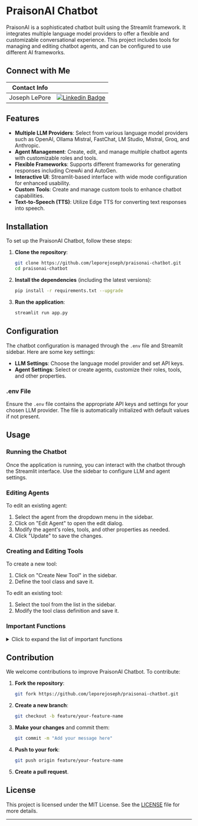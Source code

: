 # PraisonAI Chatbot

PraisonAI is a sophisticated chatbot built using the Streamlit framework. It integrates multiple language model providers to offer a flexible and customizable conversational experience. This project includes tools for managing and editing chatbot agents, and can be configured to use different AI frameworks.

## Connect with Me
| Contact Info       |                      |
|--------------------|----------------------|
| Joseph LePore  | [![Linkedin Badge](https://img.shields.io/badge/-Linkedin-blue?style=flat&logo=Linkedin&logoColor=white)](https://www.linkedin.com/in/joseph-lepore-062561b3/)    |

## Features

- **Multiple LLM Providers**: Select from various language model providers such as OpenAI, Ollama Mistral, FastChat, LM Studio, Mistral, Groq, and Anthropic.
- **Agent Management**: Create, edit, and manage multiple chatbot agents with customizable roles and tools.
- **Flexible Frameworks**: Supports different frameworks for generating responses including CrewAi and AutoGen.
- **Interactive UI**: Streamlit-based interface with wide mode configuration for enhanced usability.
- **Custom Tools**: Create and manage custom tools to enhance chatbot capabilities.
- **Text-to-Speech (TTS)**: Utilize Edge TTS for converting text responses into speech.

## Installation

To set up the PraisonAI Chatbot, follow these steps:

1. **Clone the repository**:
    ```sh
    git clone https://github.com/leporejoseph/praisonai-chatbot.git
    cd praisonai-chatbot
    ```

2. **Install the dependencies** (including the latest versions):
    ```sh
    pip install -r requirements.txt --upgrade
    ```

3. **Run the application**:
    ```sh
    streamlit run app.py
    ```

## Configuration

The chatbot configuration is managed through the `.env` file and Streamlit sidebar. Here are some key settings:

- **LLM Settings**: Choose the language model provider and set API keys.
- **Agent Settings**: Select or create agents, customize their roles, tools, and other properties.

### .env File

Ensure the `.env` file contains the appropriate API keys and settings for your chosen LLM provider. The file is automatically initialized with default values if not present.

## Usage

### Running the Chatbot

Once the application is running, you can interact with the chatbot through the Streamlit interface. Use the sidebar to configure LLM and agent settings.

### Editing Agents

To edit an existing agent:
1. Select the agent from the dropdown menu in the sidebar.
2. Click on "Edit Agent" to open the edit dialog.
3. Modify the agent's roles, tools, and other properties as needed.
4. Click "Update" to save the changes.

### Creating and Editing Tools

To create a new tool:
1. Click on "Create New Tool" in the sidebar.
2. Define the tool class and save it.

To edit an existing tool:
1. Select the tool from the list in the sidebar.
2. Modify the tool class definition and save it.

### Important Functions

<details>
<summary>Click to expand the list of important functions</summary>

#### app.py

- **update_model**: Updates the selected model and API key.
- **generate_response**: Generates a response using the specified framework and prompt.
- **edit_agent_dialog**: Dialog for editing an existing agent.
- **create_tool_dialog**: Dialog for creating a new tool.
- **edit_tool_dialog**: Dialog for editing an existing tool.

#### utils.py

- **initialize_env**: Initializes the environment variables.
- **update_env**: Updates the environment variables based on the selected model.
- **get_api_key**: Retrieves the API key for the selected model.
- **get_agents_list**: Retrieves the list of available agents.
- **load_yaml**: Loads a YAML file.
- **save_yaml**: Saves data to a YAML file.
- **load_conversation_history**: Loads the conversation history.
- **save_conversation_history**: Saves the conversation history.
- **clear_conversation_history**: Clears the conversation history.
- **load_selected_llm_provider**: Loads the selected LLM provider from the configuration.
- **save_selected_llm_provider**: Saves the selected LLM provider to the configuration.
- **initialize_session_state**: Initializes the session state.
- **load_tools_from_file**: Loads custom tools from a file.
- **edit_tool_in_file**: Edits an existing tool in the file.
- **load_tool_class_definition**: Loads the class definition of a tool.
- **delete_tool_from_file**: Deletes a tool from the file.
- **synthesize_text_to_speech**: Converts text to speech using Edge TTS.
- **transcribe_audio**: Transcribes audio files using Groq.
- **save_transcription_to_file**: Saves transcription data to a file.
- **list_documents**: Lists documents in a specified directory.
- **load_document_content**: Loads content from a document.
- **update_document_content**: Updates the content of a document.

</details>

## Contribution

We welcome contributions to improve PraisonAI Chatbot. To contribute:

1. **Fork the repository**:
    ```sh
    git fork https://github.com/leporejoseph/praisonai-chatbot.git
    ```

2. **Create a new branch**:
    ```sh
    git checkout -b feature/your-feature-name
    ```

3. **Make your changes** and commit them:
    ```sh
    git commit -m "Add your message here"
    ```

4. **Push to your fork**:
    ```sh
    git push origin feature/your-feature-name
    ```

5. **Create a pull request**.

## License

This project is licensed under the MIT License. See the [LICENSE](LICENSE) file for more details.

---
